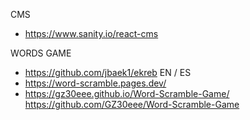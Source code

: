 
CMS
- https://www.sanity.io/react-cms

WORDS GAME
- https://github.com/jbaek1/ekreb EN / ES
- https://word-scramble.pages.dev/
- https://gz30eee.github.io/Word-Scramble-Game/
    https://github.com/GZ30eee/Word-Scramble-Game
